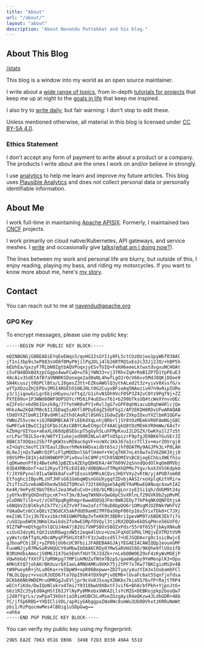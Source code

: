 ```yaml
---
title: "About"
url: "/about/"
layout: "about"
description: "About Navendu Pottekkat and his blog."
---
```


## About This Blog

[/stats](/stats/)

This blog is a window into my world as an open source maintainer.

I write about a [wide range of topics](/categories/), from in-depth [tutorials for projects](/tags/apache-apisix/) that keep me up at night to the [goals in life](/tags/life/) that keep me inspired.

I also try to [write daily](/categories/daily-dose-of-pottekkat/), but fair warning: I don't stop to edit these.

Unless mentioned otherwise, all material in this blog is licensed under [CC BY-SA 4.0](http://creativecommons.org/licenses/by-sa/4.0).

### Ethics Statement

I don't accept any form of payment to write about a product or a company. The products I write about are the ones I work on and/or believe in strongly.

I use [analytics](/stats/) to help me learn and improve my future articles. This blog uses [Plausible Analytics](https://plausible.io/privacy-focused-web-analytics) and does not collect personal data or personally identifiable information.

## About Me

I work full-time in maintaining [Apache APISIX](https://github.com/apache/apisix). Formerly, I maintained two [CNCF](https://en.wikipedia.org/wiki/Cloud_Native_Computing_Foundation) projects.

I work primarily on cloud native/Kubernetes, API gateways, and service meshes. I [write](/categories/featured/) and occasionally give [talks](https://youtube.com/playlist?list=PLUVkO7d15olRgs1rU6scvszk0DB5HxKdu)([what am I doing now?](/now/)).

The lines between my work and personal life are blurry, but outside of this, I enjoy reading, playing my bass, and riding my motorcycles. If you want to know more about me, here's [my story](/story/).

## Contact

You can reach out to me at [navendu@apache.org](mailto:navendu@apache.org)

### GPG Key

To encrypt messages, please use my public key:

```text
-----BEGIN PGP PUBLIC KEY BLOCK-----

mQINBGNGjG8BEADiEYqEeEWqs5/qvHGI2sGYI1y0FL5ctCUzDUjeo1pyWbT038AC
jT1ni3bp9s3eP883sU08f0MyP0jilPq2DLj4lb26RTRQSxEo2c33Jj2JO/+hBP5h
mEbhEa/gxzyF7RLbN0ZgtbAQVPoqxjyESvTUIQ+FvKH6eeeLktwxtdvgxuNCHOAt
i5vFN48DkBdXzpCGgpo4wwFCwD+uT6jYWN33+vj3fRhvZqHrRmB1ZP7D1YpPEuE3
48cAiv3SdEtAfB7aVNNRKSDonoge2ad0aNL4hwfLgO2rOcV66vv5MdJ0QKjDOee9
SN4KcuszjtRbPClBtu/LI0gesZ3tt+EZKoAWGlQ3ythALed2t3z+yivV0XssfG/x
wYTpXDzuZHjEP8v2MSI4RGEhSS06JHLt0G2CuyxBFieAq5NAozivH7n9w9ipIURo
y3/1jigowGcLgrEbjsHGyou/eTtq2/G1ihvN1Oh9VcF05P3Z42vC0Yz9PqT9j+ZZ
PXfE09u+1PJWWd80WF9DPSDYcrM58iP4uEDxvT61+b299bTksUQ4tcWeXYnvvOEc
mZ2FoSrx6d9bIGnzk8g/77fetHR0vPY1+RvlJgG7vGPF0qhNiacubRqhW4RlcjQe
HhkzAw2kQA7M8c6I1JbDaq5iAKfl8PDyEdgZ5dUFSg1/AP2EKOH8RDvUFwARAQAB
tDdOYXZlbmR1IFBvdHRla2thdCAoR2l0SHViIGdwZyBrZXkpIDxuYXZlbmR1QGFw
YWNoZS5vcmc+iQJRBBMBCAA7FiEEKdXqLnhjBRbrljSY8tOzMEmkVR0FAmNGjG8C
GwMFCwkIBwICIgIGFQoJCAsCBBYCAwECHgcCF4AACgkQ8tOzMEmkVR0mWw/6AsTr
kZbHgrUIYoo+a6aXLU68dpBSEGcpT5gGyhSLuhFMpKxuI2LDSZX/GwKXy1l27z5t
xrLParTB2L5o+9/W8TYI1ukejod90RINLwl4PTnO5pizrF9pfgJD9BK6YGuVErJZ
8B8CX7XOQas25b7fFgKW3svRD8ac6gVF+ncWXc1KkJ67oIccTClIv+mvrZOVrgj8
xZ+UqYc3eoYC197Eaul2BuxrhMekkWOvaidbt65xJjhf0DATMy9AGJPk3L+P0LAH
0L9eJjnQsTwWRrO2PlcFlpMOObnlSGflH4mY+YHjqTKK7nL4t8w7oIV6Z8K3Xjj0
V8VSPM+I81hj4dSN9WDPPJPixOvulkC8MFzYCh9SNDMIVsBCOjogEChbiXWEfhzu
lqDKwmonPf8z4BwteR6JpBZEs4ZEhpQDHEK4/4KT609V2qSnndQodOlkqUm8MVbj
03D4XMBobnT+az12KyuT3fEcEdI4D/dOBQNvuTTMqXhQPMx7Ygv/koX3VSSKdpkm
f/JXY6Pynol9ILwSW4k8aFvxP1EsosXbMRsACQvsJHbYVXy2vKtW/yj4PUB7om08
EtfoghczIBpvMLzHTJHFsG61GmbqWQsnGGUXygqfZDvbjAASIrxoXplqKztVRirw
ZtiTto2Sze6aWDXbedw5bOZTQMcwl732t86Ogae5Ag0EY0aMbwEQANuqc4xwhIAI
Ke4R/9ePydC9bU7EKul2ea3KwEuCvU+i6Q/bLMBingLnrzyEISi1qh/dUGM9t24y
jyOfkvBYgOXDndtpcxK7+nT3m/BJwqTWXNXvQwG6pCSvXRlnLf29UVK8b2ypMvMC
yCoDNkTilb+ut/zCHT8pqRg0hmpr6wwdOQSQJFmr8W0JEOy77kP4qNKdQNFOtjsA
s6NQbVZcBlKkyhIk7TV/iXZYv9f7ew2afzfT0uD8bpDO6r1OMsgMJOZRNkYWhFVZ
YdAaDwts6CCeQ0iYZ9DdCX5akPdUD9am02TMf0aS0pF06tp16s5YixTDk0+C7JXj
meZiWLTJxj3b7ExxibkchN1GWKPbBp3vTeKK9t3BDRri1pevWM97z6BDK3Ek7i7x
/uSO2pu6WtK3NKmlXwibdsZfo9wESMpfOVQyl3tj2RX2DQOx6kDSqPHce56GVF0/
9IZfWP+mQthgpTnlQCUJ4mA7jB2Ui7VHPSBVx58OZxPdsr55r0f6S5fjbAyXNkuB
xiUvUJdzyKLtQX3iUUR6wgzdW5t2eqm4lUnz+UzmJFqXdCbPHLlMQjvEXTM2tVVM
yyWxtcOAfTgXLHDcAMyqFP5HiXt8TrF3z2wQssd5l7+UEJSQOAxrg8c1sicBwjcE
gJboaPCbjIKj+yZP8bjUU6cUC9FbiiJFABEBAAGJAjYEGAEIACAWIQQp1eoueGMF
FuuWNJjy07MwSaRVHQUCY0aMbwIbDAAKCRDy07MwSaRVHdI6D/9KQhe9flUXo1fD
B3RUHdbsAmocj50M6J1X7Ge5EmhfXUtTKJIdZk+rnLebOBW9EZ9xF4zKyWvMOEjP
VQwhbGd/fXXtF17pM9Kpg77MP1ukMUZufNtm7Bzp5/gaeWGgby9YmMeoplK3+Dpu
AMHiKtQ7johAKrBKduvrbXIaeLAMNUAMKu9XKh75j2tPF7x7Kw77BKCgixMiQv4B
tW9Pwoy6R+jhLu0EKa+reIBpW9+xpR06Bepww+ZD2Tya/y4uzYIm3x1UubambFCl
fNLOLQpyz+vvoiRJUED67ta7OpI9VK4YDX9qPjvOEM6+lUvaFc6at5Sqnfjofdsa
DCKb66Nb9WDEMruOMRGg2uEVljpr9cVo8JSsayXZNKbs7kia5576ufPrRajtTRP4
wECnfiKde/DwIQoNlokro4Tmi/Y9310bwU9XBxtFJvif6+Bh8cbfPkh+YjpnJt6+
G6z1RZc35yEd8AgHStI6IJYlNyPy8MKobxXWKAILlsYcMZG+DEBKojpkp2booQw7
j2d8fYgrLs/zwPpaT3kDotia1RioKUBCbLxMseZGzgAyiR4eQKzw4JLdkGDR+48b
YC/jf5p6RBG+YXDICliVDL/ap9iyGAbggpaIWa0Wc8smWu3Ub0DVhxtzKRRuNmWt
pbi1/RzPqocmwMes4lBDig1uSDpGwg==
=ah6a
-----END PGP PUBLIC KEY BLOCK-----
```

You can verify my public key using my fingerprint:

```text
29D5 EA2E 7863 0516 EB96  3498 F2D3 B330 49A4 551D
```
